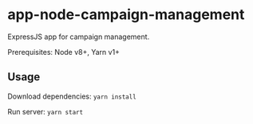 
# app-node-campaign-management

ExpressJS app for campaign management.

Prerequisites: Node v8+, Yarn v1+

## Usage

Download dependencies: `yarn install`

Run server: `yarn start`